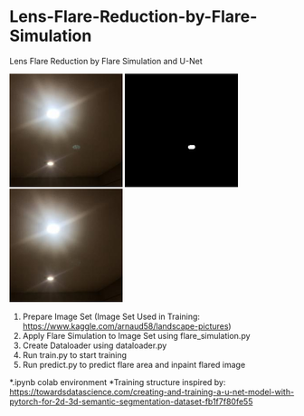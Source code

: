 # Lens-Flare-Reduction-by-Flare-Simulation
Lens Flare Reduction by Flare Simulation and U-Net

<p float="left">
  <img src="/images/origin.jpg" width="200" />
  <img src="/images/mask.jpg" width="200" /> 
  <img src="/images/output.jpg" width="200" /> 
</p>

1. Prepare Image Set (Image Set Used in Training: https://www.kaggle.com/arnaud58/landscape-pictures)
2. Apply Flare Simulation to Image Set using flare_simulation.py
3. Create Dataloader using dataloader.py
4. Run train.py to start training
5. Run predict.py to predict flare area and inpaint flared image

*.ipynb colab environment
*Training structure inspired by: https://towardsdatascience.com/creating-and-training-a-u-net-model-with-pytorch-for-2d-3d-semantic-segmentation-dataset-fb1f7f80fe55
